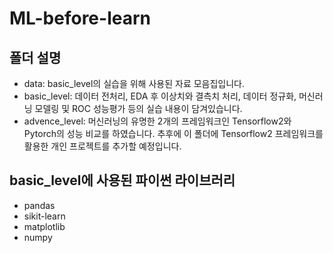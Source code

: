 # ML-before-learn
## 폴더 설명
- data: basic_level의 실습을 위해 사용된 자료 모음집입니다.
- basic_level: 데이터 전처리, EDA 후 이상치와 결측치 처리, 데이터 정규화, 머신러닝 모델링 및 ROC 성능평가 등의 실습 내용이 담겨있습니다.
- advence_level: 머신러닝의 유명한 2개의 프레임워크인 Tensorflow2와 Pytorch의 성능 비교를 하였습니다. 추후에 이 폴더에 Tensorflow2 프레임워크를 활용한 개인 프로젝트를 추가할 예정입니다.

## basic_level에 사용된 파이썬 라이브러리
- pandas
- sikit-learn
- matplotlib
- numpy
